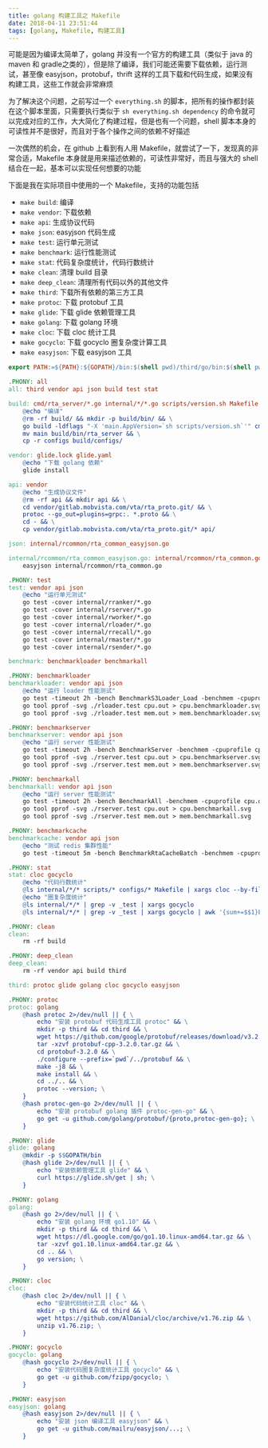 ```yaml
---
title: golang 构建工具之 Makefile
date: 2018-04-11 23:51:44
tags: [golang, Makefile, 构建工具]
---
```


可能是因为编译太简单了，golang 并没有一个官方的构建工具（类似于 java 的 maven 和 gradle之类的），但是除了编译，我们可能还需要下载依赖，运行测试，甚至像 easyjson，protobuf，thrift 这样的工具下载和代码生成，如果没有构建工具，这些工作就会非常麻烦

为了解决这个问题，之前写过一个 `everything.sh` 的脚本，把所有的操作都封装在这个脚本里面，只需要执行类似于 `sh everything.sh dependency` 的命令就可以完成对应的工作，大大简化了构建过程，但是也有一个问题，shell 脚本本身的可读性并不是很好，而且对于各个操作之间的依赖不好描述

一次偶然的机会，在 github 上看到有人用 Makefile，就尝试了一下，发现真的非常合适，Makefile 本身就是用来描述依赖的，可读性非常好，而且与强大的 shell 结合在一起，基本可以实现任何想要的功能

下面是我在实际项目中使用的一个 Makefile，支持的功能包括

- `make build`: 编译
- `make vendor`: 下载依赖
- `make api`: 生成协议代码
- `make json`: easyjson 代码生成
- `make test`: 运行单元测试
- `make benchmark`: 运行性能测试
- `make stat`: 代码复杂度统计，代码行数统计
- `make clean`: 清理 build 目录
- `make deep_clean`: 清理所有代码以外的其他文件
- `make third`: 下载所有依赖的第三方工具
- `make protoc`: 下载 protobuf 工具
- `make glide`: 下载 glide 依赖管理工具
- `make golang`: 下载 golang 环境
- `make cloc`: 下载 cloc 统计工具
- `make gocyclo`: 下载 gocyclo 圈复杂度计算工具
- `make easyjson`: 下载 easyjson 工具

``` Makefile
export PATH:=${PATH}:${GOPATH}/bin:$(shell pwd)/third/go/bin:$(shell pwd)/third/protobuf/bin:$(shell pwd)/third/cloc-1.76

.PHONY: all
all: third vendor api json build test stat

build: cmd/rta_server/*.go internal/*/*.go scripts/version.sh Makefile vendor api json
	@echo "编译"
	@rm -rf build/ && mkdir -p build/bin/ && \
	go build -ldflags "-X 'main.AppVersion=`sh scripts/version.sh`'" cmd/rta_server/main.go && \
	mv main build/bin/rta_server && \
	cp -r configs build/configs/

vendor: glide.lock glide.yaml
	@echo "下载 golang 依赖"
	glide install

api: vendor
	@echo "生成协议文件"
	@rm -rf api && mkdir api && \
	cd vendor/gitlab.mobvista.com/vta/rta_proto.git/ && \
	protoc --go_out=plugins=grpc:. *.proto && \
	cd - && \
	cp vendor/gitlab.mobvista.com/vta/rta_proto.git/* api/

json: internal/rcommon/rta_common_easyjson.go

internal/rcommon/rta_common_easyjson.go: internal/rcommon/rta_common.go Makefile
	easyjson internal/rcommon/rta_common.go

.PHONY: test
test: vendor api json
	@echo "运行单元测试"
	go test -cover internal/rranker/*.go
	go test -cover internal/rserver/*.go
	go test -cover internal/rworker/*.go
	go test -cover internal/rloader/*.go
	go test -cover internal/rrecall/*.go
	go test -cover internal/rmaster/*.go
	go test -cover internal/rsender/*.go

benchmark: benchmarkloader benchmarkall

.PHONY: benchmarkloader
benchmarkloader: vendor api json
	@echo "运行 loader 性能测试"
	go test -timeout 2h -bench BenchmarkS3Loader_Load -benchmem -cpuprofile cpu.out -memprofile mem.out -run=^$$ internal/rloader/*
	go tool pprof -svg ./rloader.test cpu.out > cpu.benchmarkloader.svg
	go tool pprof -svg ./rloader.test mem.out > mem.benchmarkloader.svg

.PHONY: benchmarkserver
benchmarkserver: vendor api json
	@echo "运行 server 性能测试"
	go test -timeout 2h -bench BenchmarkServer -benchmem -cpuprofile cpu.out -memprofile mem.out -run=^$$ internal/rserver/*
	go tool pprof -svg ./rserver.test cpu.out > cpu.benchmarkserver.svg
	go tool pprof -svg ./rserver.test mem.out > mem.benchmarkserver.svg

.PHONY: benchmarkall
benchmarkall: vendor api json
	@echo "运行 server 性能测试"
	go test -timeout 2h -bench BenchmarkAll -benchmem -cpuprofile cpu.out -memprofile mem.out -run=^$$ internal/rserver/*
	go tool pprof -svg ./rserver.test cpu.out > cpu.benchmarkall.svg	
	go tool pprof -svg ./rserver.test mem.out > mem.benchmarkall.svg

.PHONY: benchmarkcache
benchmarkcache: vendor api json
	@echo "测试 redis 集群性能"
	go test -timeout 5m -bench BenchmarkRtaCacheBatch -benchmem -cpuprofile cpu.out -memprofile mem.out -run=^$$ internal/rserver/*

.PHONY: stat
stat: cloc gocyclo
	@echo "代码行数统计"
	@ls internal/*/* scripts/* configs/* Makefile | xargs cloc --by-file
	@echo "圈复杂度统计"
	@ls internal/*/* | grep -v _test | xargs gocyclo
	@ls internal/*/* | grep -v _test | xargs gocyclo | awk '{sum+=$$1}END{printf("总圈复杂度: %s", sum)}'

.PHONY: clean
clean:
	rm -rf build

.PHONY: deep_clean
deep_clean:
	rm -rf vendor api build third

third: protoc glide golang cloc gocyclo easyjson

.PHONY: protoc
protoc: golang
	@hash protoc 2>/dev/null || { \
		echo "安装 protobuf 代码生成工具 protoc" && \
		mkdir -p third && cd third && \
		wget https://github.com/google/protobuf/releases/download/v3.2.0/protobuf-cpp-3.2.0.tar.gz && \
		tar -xzvf protobuf-cpp-3.2.0.tar.gz && \
		cd protobuf-3.2.0 && \
		./configure --prefix=`pwd`/../protobuf && \
		make -j8 && \
		make install && \
		cd ../.. && \
		protoc --version; \
	}
	@hash protoc-gen-go 2>/dev/null || { \
		echo "安装 protobuf golang 插件 protoc-gen-go" && \
		go get -u github.com/golang/protobuf/{proto,protoc-gen-go}; \
	}

.PHONY: glide
glide: golang
	@mkdir -p $$GOPATH/bin
	@hash glide 2>/dev/null || { \
		echo "安装依赖管理工具 glide" && \
		curl https://glide.sh/get | sh; \
	}

.PHONY: golang
golang:
	@hash go 2>/dev/null || { \
		echo "安装 golang 环境 go1.10" && \
		mkdir -p third && cd third && \
		wget https://dl.google.com/go/go1.10.linux-amd64.tar.gz && \
    	tar -xzvf go1.10.linux-amd64.tar.gz && \
		cd .. && \
		go version; \
	}

.PHONY: cloc
cloc:
	@hash cloc 2>/dev/null || { \
		echo "安装代码统计工具 cloc" && \
		mkdir -p third && cd third && \
		wget https://github.com/AlDanial/cloc/archive/v1.76.zip && \
		unzip v1.76.zip; \
	}

.PHONY: gocyclo
gocyclo: golang
	@hash gocyclo 2>/dev/null || { \
		echo "安装代码圈复杂度统计工具 gocyclo" && \
		go get -u github.com/fzipp/gocyclo; \
	}

.PHONY: easyjson
easyjson: golang
	@hash easyjson 2>/dev/null || { \
		echo "安装 json 编译工具 easyjson" && \
		go get -u github.com/mailru/easyjson/...; \
	}
```
